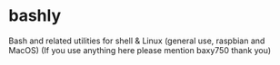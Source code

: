 # bashly
Bash and related utilities for shell &amp; Linux (general use, raspbian and MacOS)
(If you use anything here please mention baxy750 thank you)
